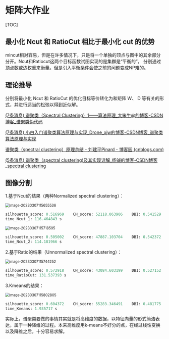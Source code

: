# 矩阵大作业

[TOC]

## 最小化 Ncut 和 RatioCut 相比于最小化 cut 的优势

mincut相对容易，但是在许多情况下，只是将⼀个单独的顶点与图中的其余部分分开。Ncut和Ratiocut这两个目标函数试图实现的是集群是“平衡的”， 分别通过顶点数或边权重来衡量。但是引入平衡条件会使之前的问题变成NP难的。  

## 理论推导 

分别将最小化 Ncut 和 RatioCut 的优化目标等价转化为和矩阵 W、 D 等有关的形式，并进行适当的松弛以得到近似解。  

[(7条消息) 谱聚类（Spectral Clustering）1——算法原理_大笨牛@的博客-CSDN博客_谱聚类伪代码](https://blog.csdn.net/Graduate2015/article/details/116738776?ops_request_misc=&request_id=&biz_id=102&utm_term=谱聚类&utm_medium=distribute.pc_search_result.none-task-blog-2~all~sobaiduweb~default-3-116738776.142^v67^wechat_v2,201^v3^control_1,213^v2^t3_esquery_v3&spm=1018.2226.3001.4187)

[(7条消息) 小白入门谱聚类算法原理与实现_Drone_xjw的博客-CSDN博客_谱聚类算法原理与实现](https://blog.csdn.net/xjw9602/article/details/103489808?ops_request_misc=&request_id=&biz_id=102&utm_term=相似度谱聚类图像分割&utm_medium=distribute.pc_search_result.none-task-blog-2~all~sobaiduweb~default-0-103489808.142^v67^wechat_v2,201^v3^control_1,213^v2^t3_esquery_v3&spm=1018.2226.3001.4187)

[谱聚类（spectral clustering）原理总结 - 刘建平Pinard - 博客园 (cnblogs.com)](https://www.cnblogs.com/pinard/p/6221564.html)

[(5条消息) 谱聚类（spectral clustering)及其实现详解_杨铖的博客-CSDN博客_spectral clustering](https://blog.csdn.net/yc_1993/article/details/52997074?ops_request_misc=&request_id=&biz_id=102&utm_term=谱聚类&utm_medium=distribute.pc_search_result.none-task-blog-2~all~sobaiduweb~default-6-52997074.142^v67^wechat_v2,201^v3^control_1,213^v2^t3_esquery_v3&spm=1018.2226.3001.4187)

## 图像分割

1.基于Ncut的结果（两种Normalized spectral clustering）：

<img src="https://lxlpicbed.oss-cn-beijing.aliyuncs.com/img/2023-03-07-115656.png" alt="image-20230307115655536" style="zoom:80%;" />

``` python
silhouette_score: 0.516969    CH_score: 52118.063906    DBI: 0.541529
time_Ncut_1: 116.464843 s
```

<img src="https://lxlpicbed.oss-cn-beijing.aliyuncs.com/img/2023-03-07-115719.png" alt="image-20230307115718595" style="zoom:80%;" />

```python
silhouette_score: 0.505002    CH_score: 47887.103704    DBI: 0.542372
time_Ncut_2: 114.181966 s
```

2.基于Ratio的结果（Unnormalized spectral clustering）：

<img src="https://lxlpicbed.oss-cn-beijing.aliyuncs.com/img/2023-03-07-115745.png" alt="image-20230307115744252" style="zoom:80%;" />

```python
silhouette_score: 0.572918    CH_score: 43084.603199    DBI: 0.527152
time_RatioCut: 131.537393 s
```

3.Kmeans的结果：

<img src="https://lxlpicbed.oss-cn-beijing.aliyuncs.com/img/2023-03-07-115804.png" alt="image-20230307115802805" style="zoom:80%;" />

```python
silhouette_score: 0.604372    CH_score: 55283.346491    DBI: 0.481775
time_Kmeans: 1.935717 s
```

实际上，谱聚类要做的事情其实就是将高维度的数据，以特征向量的形式简洁表达，属于一种降维的过程。本来高维度用k-means不好分的点，在经过线性变换以及降维之后，十分容易求解。

